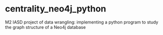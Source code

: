 # centrality_neo4j_python
M2 IASD project of data wrangling: implementing a python program to study the graph structure of a Neo4j database
